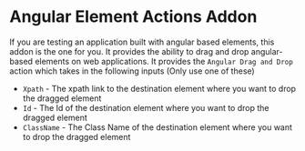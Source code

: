 # Angular Element Actions Addon

If you are testing an application built with angular based elements, this addon is the one for you. It provides the ability to drag and drop angular-based elements on web applications. It provides the `Angular Drag and Drop` action which takes in the following inputs \(Only use one of these\)

* `Xpath` - The xpath link to the destination element where you want to drop the dragged element
* `Id` - The Id of the destination element where you want to drop the dragged element
* `ClassName` - The Class Name of the destination element where you want to drop the dragged element




